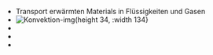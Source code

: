 - Transport erwärmten Materials in Flüssigkeiten und Gasen
- ![Konvektion-img](https://images.cdn.sofatutor.net/content_images/images/16918/original/12920_W%C3%A4rmestr%C3%B6mung_%28korrigiert%29.svg?1697450865)(height 34, :width 134}
-
-
-